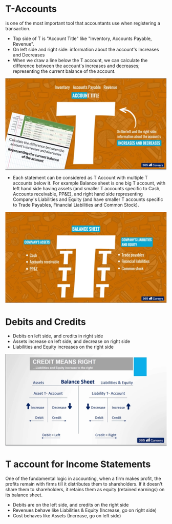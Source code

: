 # T-Accounts
is one of the most important tool that accountants use when registering a transaction.
- Top side of T is "Account Title" like "Inventory, Accounts Payable, Revenue".
- On left side and right side: information about the account's Increases and Decreases
- When we draw a line below the T account, we can calculate the difference between the account's increases and decreases; representing the current balance of the account.

<img src="../Images/S4_TAccount1.png" alt="T Accounts"/>

- Each statement can be considered as T Account with multiple T accounts below it. For example Balance sheet is one big T account, with left hand side having assets (and smaller T accounts specific to Cash, Accounts receivable, PP&E), and right hand side representing Company's Liabilities and Equity (and have smaller T accounts specific to Trade Payables, Financial Liabilities and Common Stock).

<img src="../Images/S4_Taccounts_withtaccount.png" alt="Small T accounts within a T account"/>

# Debits and Credits
- Debits on left side, and credits in right side
- Assets increase on left side, and decrease on right side
- Liabilities and Equity increases on the right side

<img src="../Images/S4_Debit_Credit.png" alt="Debit and Credit"/>

# T account for Income Statements
One of the fundamental logic in accounting, when a firm makes profit, the profits remain with firms till it distributes them to shareholders. If it doesn't share them to shareholders, it retains them as equity (retained earnings) on its balance sheet.
- Debits are on the left side, and credits on the right side
- Revenues behave like Liabilities & Equity (Increase, go on right side)
- Cost behaves like Assets (Increase, go on left side)
